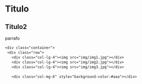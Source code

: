 <html>
  <head>
    <link rel="stylesheet" href="css/boostrap.min.css">
    <link rel="stylesheet" href="css/boostrap-theme.min.css">
    <script src="js/boostrap.min.js"></script>
    <title>Titutlo</title>
  </head>
  <body>
    <h1>Titulo</h1>
    <h2>Titulo2</h2>
    <p>parrafo</p>
    
    <div class="container">
     <div class="row">
       <div class="col-lg-4"><img src="img/img1.jpg"></div>
       <div class="col-lg-4"><img src="img/img2.jpg"></div>
       <div class="col-lg-4"><img src="img/img3.jpg"></div>
       
       <div class="col-mg-6" style="background-color:#aaa"></div>
      
       
 
  

